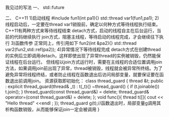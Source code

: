 我见过的写法
一、
std::future


二、
C++11
1)启动线程
#include<thread>
fun1(int pa1){}
std::thread var1(fun1,pa1);
2)
线程启动后，一定要在thread var1销毁前，确定以何种方式等待线程执行结束。
C++11有两种方式来等待线程结束
detach方式，启动的线程自主在后台运行，当前的代码继续执行
join方式，阻塞主线程，等待启动的线程完成，才会继续往下执行
3)函数传参
正常同上，传引用如下
fun2(int &pa2){}
std::thread var2(fun2,std::ref(pa2));
4)异常情况下等待线程完成
detach方式在创建thread的实例后立即调用detach，这样即使出现了异常thread的实例被销毁，仍然能保证线程在后台运行。
但线程以join方式运行时，需要在主线程的合适位置调用join方法，如果调用join前出现了异常，thread被销毁，线程就会被异常所终结。为了避免异常将线程终结，或者防止线程在函数退出后访问局部变量，就要保证要在函数退出前调用join。
资源获取即初始化：
class thread_guard
{
    thread &t;
public :
    explicit thread_guard(thread& _t) :
        t(_t){}
    ~thread_guard()
    {
        if (t.joinable())
            t.join();
    }
    thread_guard(const thread_guard&) = delete;
    thread_guard& operator=(const thread_guard&) = delete;
};
void func(){
    thread t([]{
        cout << "Hello thread" <<endl ;
    });
    thread_guard g(t);//函数退出时，局部变量g调用其析构函数销毁，从而能够保证join一定会被调用
}
